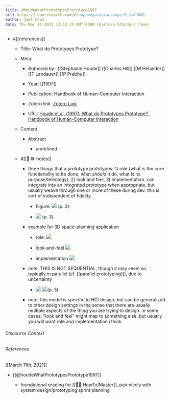 ```yaml
---
title: @houdeWhatPrototypesPrototype1997
url: https://roamresearch.com/#/app/megacoglab/page/M_rsOdN0D
author: Joel Chan
date: Thu Mar 11 2021 12:53:25 GMT-0500 (Eastern Standard Time)
---
```


- #[[references]]

    - Title: What do Prototypes Prototype?

    - Meta:

        - Authored by:: [[Stephanie Houde]] [[Charles Hill]] [[M Helander]] [[T Landauer]] [[P Prabhu]]

        - Year: [[1997]]

        - Publication: Handbook of Human-Computer Interaction

        - Zotero link: [Zotero Link](zotero://select/items/7_CQBNRNXN)

        - URL: [Houde et al. (1997). What do Prototypes Prototype?. Handbook of Human-Computer Interaction](undefined)

    - Content

        - Abstract

            - undefined

    - #[[📝 lit-notes]]

        - three things that a prototype prototypes: 1) role (what is the core functionality to be done, what *should* it do, what is its purpose/teleology), 2) look and feel, 3) implementation. can integrate into an integrated prototype when appropriate. but usually weave through one or more of these during dev. this is sort of independent of fidelity

            - Figure: 
![](https://firebasestorage.googleapis.com/v0/b/firescript-577a2.appspot.com/o/imgs%2Fapp%2Fmegacoglab%2Fgh3JoJk0yf.png?alt=media&token=0d68bb58-711f-4486-a561-83e8ec3134ea) (p. 3)

            - ![](https://firebasestorage.googleapis.com/v0/b/firescript-577a2.appspot.com/o/imgs%2Fapp%2Fmegacoglab%2FCbbFyuEkvg.png?alt=media&token=e45135f8-a10c-4ca8-b849-19f133574480) (p. 3)

        - example for 3D space-planning application

            - role: 
![](https://firebasestorage.googleapis.com/v0/b/firescript-577a2.appspot.com/o/imgs%2Fapp%2Fmegacoglab%2FTGT4kK6_4x.png?alt=media&token=7518480e-7399-445e-b628-da744555d065)

            - look-and-feel
![](https://firebasestorage.googleapis.com/v0/b/firescript-577a2.appspot.com/o/imgs%2Fapp%2Fmegacoglab%2Fs1I7z70DkK.png?alt=media&token=fc35a07a-5023-4a46-ac29-82a9147803da)

            - implementation
![](https://firebasestorage.googleapis.com/v0/b/firescript-577a2.appspot.com/o/imgs%2Fapp%2Fmegacoglab%2FKXKlJbAVyr.png?alt=media&token=c97ab96d-12e2-495d-85c8-d3b49669622f)

        - note: THIS IS NOT SEQUENTIAL, though it may seem so. typically in parallel (cf. [[parallel prototyping]]), due to uncertainty

            - ![](https://firebasestorage.googleapis.com/v0/b/firescript-577a2.appspot.com/o/imgs%2Fapp%2Fmegacoglab%2F7GvhmyE65g.png?alt=media&token=89fdd3f0-787d-4d69-8d25-ae24b52b601e) 
![](https://firebasestorage.googleapis.com/v0/b/firescript-577a2.appspot.com/o/imgs%2Fapp%2Fmegacoglab%2FdDdF_cUYPM.png?alt=media&token=1e1dd6d2-5672-4272-838e-d34df1250851)(p. 5)

        - note: this model is specific to HCI design, but can be generalized to other design settings in the sense that there are usually multiple aspects of the thing you are trying to design. in some cases, "look and feel" might map to something else, but usually you will want role and implementation i think

###### Discourse Context



###### References

[[March 11th, 2021]]

- [[@houdeWhatPrototypesPrototype1997]]

    - foundational reading for [[👩‍🏫 HowTo/Master]], pair nicely with system design/prototyping sprint planning
